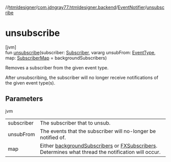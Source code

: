 //[htmldesigner](../../../index.md)/[com.jdngray77.htmldesigner.backend](../index.md)/[EventNotifier](index.md)/[unsubscribe](unsubscribe.md)

# unsubscribe

[jvm]\
fun [unsubscribe](unsubscribe.md)(subscriber: [Subscriber](../-subscriber/index.md), vararg unsubFrom: [EventType](../-event-type/index.md), map: [SubscriberMap](../index.md#1700976140%2FClasslikes%2F-1216412040) = backgroundSubscribers)

Removes a subscriber from the given event type.

After unsubscribing, the subscriber will no longer receive notifications of the given event type(s).

## Parameters

jvm

| | |
|---|---|
| subscriber | The subscriber that to unsub. |
| unsubFrom | The events that the subscriber will no-longer be notified of. |
| map | Either [backgroundSubscribers](background-subscribers.md) or [FXSubscribers](-f-x-subscribers.md). Determines what thread the notification will occur. |
